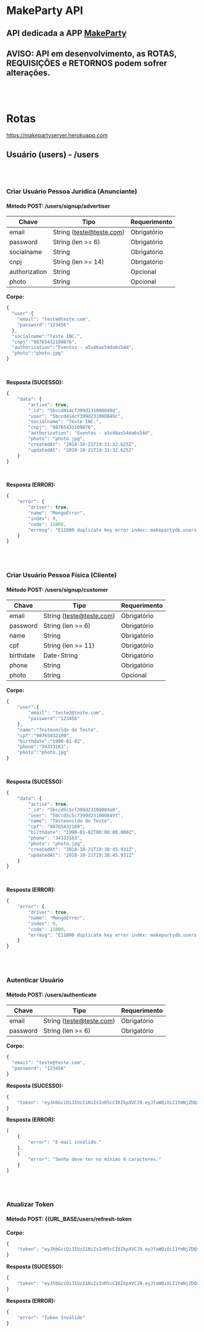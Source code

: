 # MakeParty API

## API dedicada a APP [MakeParty](https://github.com/InovaUFRPE/MakeParty)

## AVISO: API em desenvolvimento, as ROTAS, REQUISIÇÕES e RETORNOS podem sofrer alterações.

<br><br>
# Rotas
https://makepartyserver.herokuapp.com

## Usuário (users) - /users

<br><br>
### Criar Usuário Pessoa Jurídica (Anunciante)
#### Método **POST: /users/signup/advertiser**

Chave | Tipo | Requerimento
------|------|-------------
email | String (teste@teste.com) | Obrigatório
password | String (len >= 6) | Obrigatório
socialname | String | Obrigatório
cnpj | String (len >= 14) | Obrigatório
authorization | String | Opcional
photo | String | Opcional

**Corpo:**
````javascript
{
  "user":{
    "email": "teste@teste.com",
    "password":"123456"
  },
  "socialname":"Teste INC.",
  "cnpj":"98765432109876",
  "authorization":"Eventos - a5s46as54da6s54d",
  "photo":"photo.jpg"
}
````

<br>

**Resposta (SUCESSO):**
````javascript
{
    "data": {
        "active": true,
        "_id": "5bccd414cf399d231000849d",
        "user": "5bccd414cf399d231000849c",
        "socialname": "Teste INC.",
        "cnpj": "98765432109876",
        "authorization": "Eventos - a5s46as54da6s54d",
        "photo": "photo.jpg",
        "createdAt": "2018-10-21T19:31:32.625Z",
        "updatedAt": "2018-10-21T19:31:32.625Z"
    }
}
````

<br>

**Resposta (ERROR):**
````javascript
{
    "error": {
        "driver": true,
        "name": "MongoError",
        "index": 0,
        "code": 11000,
        "errmsg": "E11000 duplicate key error index: makepartydb.users.$email_1 dup key: { : \"teste@teste.com\" }"
    }
}
````

<br><br>
### Criar Usuário Pessoa Física (Cliente)
#### Método **POST: /users/signup/customer**

Chave | Tipo | Requerimento
------|------|-------------
email | String (teste@teste.com) | Obrigatório
password | String (len >= 6) | Obrigatório
name | String | Obrigatório
cpf | String (len >= 11) | Obrigatório
birthdate | Date-String | Obrigatório
phone | String | Obrigatório
photo | String | Opcional

**Corpo:**
````javascript
{
	"user":{
		"email": "teste2@teste.com",
		"password":"123456"
	},
	"name":"Testeonildo do Teste",
	"cpf":"98765432109",
	"birthdate":"1990-01-02",
	"phone":"34333163",
	"photo":"photo.jpg"
}
````

<br>

**Resposta (SUCESSO):**
````javascript
{
    "data": {
        "active": true,
        "_id": "5bccd5c5cf399d23100084a0",
        "user": "5bccd5c5cf399d231000849f",
        "name": "Testeonildo do Teste",
        "cpf": "98765432109",
        "birthdate": "1990-01-02T00:00:00.000Z",
        "phone": "34333163",
        "photo": "photo.jpg",
        "createdAt": "2018-10-21T19:38:45.931Z",
        "updatedAt": "2018-10-21T19:38:45.931Z"
    }
}
````

<br>

**Resposta (ERROR):**
````javascript
{
    "error": {
        "driver": true,
        "name": "MongoError",
        "index": 0,
        "code": 11000,
        "errmsg": "E11000 duplicate key error index: makepartydb.users.$email_1 dup key: { : \"teste2@teste.com\" }"
    }
}
````

<br><br>
### Autenticar Usuário
#### Método **POST: /users/authenticate**

Chave | Tipo | Requerimento
------|------|-------------
email | String (teste@teste.com) | Obrigatório
password | String (len >= 6) | Obrigatório

**Corpo:**
````javascript
{ 
  "email": "teste@teste.com", 
  "password": "123456"
}
````

**Resposta (SUCESSO):**
````javascript
{
    "token": "eyJhbGciOiJIUzI1NiIsInR5cCI6IkpXVCJ9.eyJfaWQiOiI1YmNjZDQxNGNmMzk5ZDIzMTAwMDg0OWQiLCJ1c2VyIjp7Il9pZCI6IjViY2NkNDE0Y2YzOTlkMjMxMDAwODQ5YyIsImVtYWlsIjoidGVzdGVAdGVzdGUuY29tIn0sImlhdCI6MTU0MDE1MTEyOSwiZXhwIjoxNTQwMjM3NTI5fQ.o9UJuaX3uJL1vW3MxqydUk8QA9PnJS0yL3x7rZHgJrg"
}
````

**Resposta (ERROR):**
````javascript
[
    {
        "error": "E-mail inválido."
    },
    {
        "error": "Senha deve ter no mínimo 6 caracteres."
    }
]
````
<br><br>
### Atualizar Token
#### Método **POST: {{URL_BASE/users/refresh-token**

**Corpo:**
````javascript
{
    "token": "eyJhbGciOiJIUzI1NiIsInR5cCI6IkpXVCJ9.eyJfaWQiOiI1YmNjZDQxNGNmMzk5ZDIzMTAwMDg0OWQiLCJ1c2VyIjp7Il9pZCI6IjViY2NkNDE0Y2YzOTlkMjMxMDAwODQ5YyIsImVtYWlsIjoidGVzdGVAdGVzdGUuY29tIn0sImlhdCI6MTU0MDE1MTEyOSwiZXhwIjoxNTQwMjM3NTI5fQ.o9UJuaX3uJL1vW3MxqydUk8QA9PnJS0yL3x7rZHgJrg"
}
````

**Resposta (SUCESSO):**
````javascript
{
    "token": "eyJhbGciOiJIUzI1NiIsInR5cCI6IkpXVCJ9.eyJfaWQiOiI1YmNjZDQxNGNmMzk5ZDIzMTAwMDg0OWQiLCJ1c2VyIjp7Il9pZCI6IjViY2NkNDE0Y2YzOTlkMjMxMDAwODQ5YyIsImVtYWlsIjoidGVzdGVAdGVzdGUuY29tIn0sImlhdCI6MTU0MDE1MTIyOCwiZXhwIjoxNTQwMjM3NjI4fQ.GonXkHkUQNcin23NsssLeorfxpZhFCTJjfsYhLFjHjA"
}
````

**Resposta (ERROR):**
````javascript
{
    "error": "Token Inválido"
}
````
